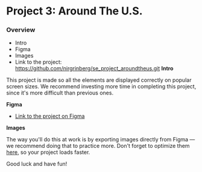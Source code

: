 # Project 3: Around The U.S.

### Overview  

* Intro  
* Figma  
* Images  
* Link to the project: https://github.com/nirgrinberg/se_project_aroundtheus.git
**Intro**
  
This project is made so all the elements are displayed correctly on popular screen sizes. We recommend investing more time in completing this project, since it's more difficult than previous ones.  
  
**Figma**  
  
* [Link to the project on Figma](https://www.figma.com/file/ii4xxsJ0ghevUOcssTlHZv/Sprint-3%3A-Around-the-US?node-id=0%3A1)  
  
**Images**  
  
The way you'll do this at work is by exporting images directly from Figma — we recommend doing that to practice more. Don't forget to optimize them [here](https://tinypng.com/), so your project loads faster. 
  
Good luck and have fun!
